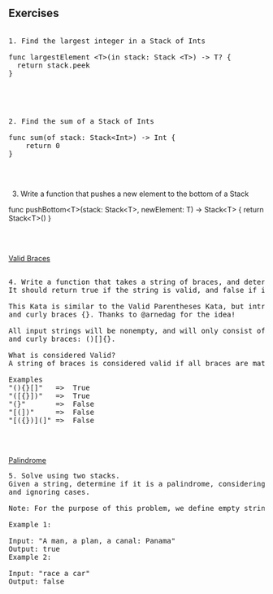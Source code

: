 ## Exercises 

<pre> 
1. Find the largest integer in a Stack of Ints

func largestElement &lt;T&gt;(in stack: Stack &lt;T&gt;) -> T? {
  return stack.peek
}
</pre> 

</br></br> 

<pre> 
2. Find the sum of a Stack of Ints

func sum(of stack: Stack&lt;Int&gt;) -> Int {
    return 0
}
</pre> 

</br></br> 

3. Write a function that pushes a new element to the bottom of a Stack

func pushBottom&lt;T&gt;(stack: Stack&lt;T&gt;, newElement: T) -> Stack&lt;T&gt; {
    return Stack&lt;T&gt;()
}
</pre> 

</br></br> 

[Valid Braces](https://www.codewars.com/kata/valid-braces)
<pre> 
4. Write a function that takes a string of braces, and determines if the order of the braces is valid. 
It should return true if the string is valid, and false if it's invalid.

This Kata is similar to the Valid Parentheses Kata, but introduces new characters: brackets [], 
and curly braces {}. Thanks to @arnedag for the idea!

All input strings will be nonempty, and will only consist of parentheses, brackets 
and curly braces: ()[]{}.

What is considered Valid?
A string of braces is considered valid if all braces are matched with the correct brace.

Examples
"(){}[]"   =>  True
"([{}])"   =>  True
"(}"       =>  False
"[(])"     =>  False
"[({})](]" =>  False
</pre> 

</br></br> 

[Palindrome](https://leetcode.com/problems/valid-palindrome/description/)
<pre>
5. Solve using two stacks. 
Given a string, determine if it is a palindrome, considering only alphanumeric characters
and ignoring cases.

Note: For the purpose of this problem, we define empty string as valid palindrome.

Example 1:

Input: "A man, a plan, a canal: Panama"
Output: true
Example 2:

Input: "race a car"
Output: false
</pre> 

</br></br>  
